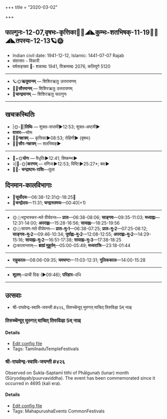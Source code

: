 +++
title = "2020-03-02"

+++
## फाल्गुनः-12-07,वृषभः-कृत्तिका🌛🌌◢◣कुम्भः-शतभिषक्-11-19🌌🌞◢◣तपस्यः-12-13🪐🌞
- Indian civil date: 1941-12-12, Islamic: 1441-07-07 Rajab
- संवत्सरः - विकारी
- वर्षसङ्ख्या 🌛- शकाब्दः 1941, विक्रमाब्दः 2076, कलियुगे 5120
___________________
- 🪐🌞**ऋतुमानम्** — शिशिरऋतुः उत्तरायणम्
- 🌌🌞**सौरमानम्** — शिशिरऋतुः उत्तरायणम्
- 🌛**चान्द्रमानम्** — शिशिरऋतुः फाल्गुनः
___________________


## खचक्रस्थितिः
- |🌞-🌛|**तिथिः** — शुक्ल-सप्तमी►12:53; शुक्ल-अष्टमी►  
- **वासरः**—सोमः  
- 🌌🌛**नक्षत्रम्** — कृत्तिका►08:53; रोहिणी► (वृषभः)  
- 🌌🌞**सौर-नक्षत्रम्** — शतभिषक्►  
___________________
- 🌛+🌞**योगः** — वैधृतिः►12:41; विष्कम्भः►  
- २|🌛-🌞|**करणम्** — वणिजः►12:53; विष्टिः►25:27*; बवः►  
- 🌌🌛- **चन्द्राष्टम-राशिः**—तुला  


## दिनमान-कालविभागाः
- 🌅**सूर्योदयः**—06:38-12:31🌞️-18:25🌇  
- 🌛**चन्द्रोदयः**—11:31; **चन्द्रास्तमयः**—00:40(+1)  
___________________
- 🌞⚝भट्टभास्कर-मते वीर्यवन्तः— **प्रातः**—06:38-08:06; **साङ्गवः**—09:35-11:03; **मध्याह्नः**—12:31-14:00; **अपराह्णः**—15:28-16:56; **सायाह्नः**—18:25-19:56  
- 🌞⚝सायण-मते वीर्यवन्तः— **प्रातः-मु॰1**—06:38-07:25; **प्रातः-मु॰2**—07:25-08:12; **साङ्गवः-मु॰2**—09:46-10:34; **पूर्वाह्णः-मु॰2**—12:08-12:55; **अपराह्णः-मु॰2**—14:29-15:16; **सायाह्नः-मु॰2**—16:51-17:38; **सायाह्नः-मु॰3**—17:38-18:25  
- 🌞कालान्तरम्— **ब्राह्मं मुहूर्तम्**—05:00-05:49; **मध्यरात्रिः**—23:18-01:44  
___________________
- **राहुकालः**—08:06-09:35; **यमघण्टः**—11:03-12:31; **गुलिककालः**—14:00-15:28  
___________________
- **शूलम्**—प्राची दिक् (►09:46); **परिहारः**–दधि  
___________________

## उत्सवाः
- श्री-राघवेन्द्र-स्वामि-जयन्ती #४२६, तिरुच्चॆन्दूर् मुरुगऩ् माचित् तिरुविऴा 5म् नाळ्
### तिरुच्चॆन्दूर् मुरुगऩ् माचित् तिरुविऴा 5म् नाळ्



#### Details
- [Edit config file](https://github.com/jyotisham/adyatithi/tree/master/temples/Tamil/relative_event/tiruccendUr%20mAcit%20tiruvizhA%20nir2aivu/offset__-7/tiruccendUr%20murugan2%20mAcit%20tiruvizhA%20%23%235%23%23m%20nAL.toml)
- Tags: TamilnaduTempleFestivals


### श्री-राघवेन्द्र-स्वामि-जयन्ती #४२६

Observed on Śukla-Saptamī tithi of Phālgunaḥ (lunar) month (Sūryodayaḥ/puurvaviddha). The event has been commemorated since it occurred in 4695 (kali era).  


#### Details
- [Edit config file](https://github.com/jyotisham/adyatithi/tree/master/mahApuruSha/mAdhva-misc/lunar_month/tithi/12/07/zrI~rAghavEndra-svAmI~jayantI.toml)
- Tags: MahapurushaEvents CommonFestivals


